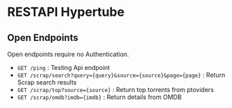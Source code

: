 # RESTAPI Hypertube

## Open Endpoints

Open endpoints require no Authentication.

* `GET /ping` : Testing Api endpoint
* `GET /scrap/search?query={query}&source={source}&page={page}` : Return Scrap search results
* `GET /scrap/top?source={source}` : Return top torrents from ptoviders
* `GET /scrap/omdb?imdb={imdb}` : Return details from OMDB
